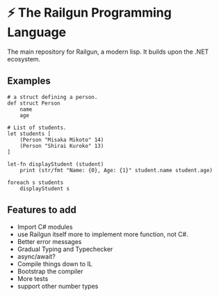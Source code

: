 ﻿# ⚡ The Railgun Programming Language

The main repository for Railgun, a modern lisp. It builds upon the .NET ecosystem.

## Examples

```railgun
# a struct defining a person.
def struct Person
    name
    age

# List of students.
let students [
    (Person "Misaka Mikoto" 14)
    (Person "Shirai Kuroko" 13)
]

let-fn displayStudent (student)
    print (str/fmt "Name: {0}, Age: {1}" student.name student.age)

foreach s students
    displayStudent s
```

## Features to add

- Import C# modules
- use Railgun itself more to implement more function, not C#.
- Better error messages
- Gradual Typing and Typechecker
- async/await?
- Compile things down to IL
- Bootstrap the compiler
- More tests
- support other number types
